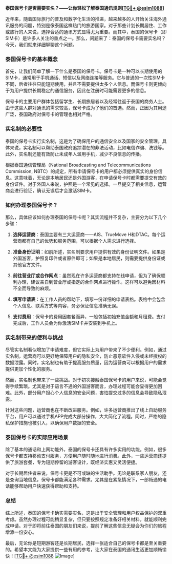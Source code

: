 **泰国保号卡是否需要实名？——让你轻松了解泰国通讯规则[[TG💪+ @esim1088](https://t.me/s/esim1088)]**

近年来，随着国际旅行的普及和数字化生活的推进，越来越多的人开始关注海外通讯服务的问题，特别是像泰国这样热门的旅游国家。对于那些计划长期居住、工作或旅行的人来说，选择合适的通讯方式显得尤为重要。而其中，泰国的保号卡（即SIM卡）是许多人关注的重点之一。那么，问题来了：泰国的保号卡需要实名吗？今天，我们就来详细聊聊这个问题。

### 泰国保号卡的基本概念

首先，让我们简单了解一下什么是泰国的保号卡。保号卡是一种可以长期使用的SIM卡，通常用于手机通话、短信以及网络连接等服务。它与普通的一次性SIM卡不同，后者往往只能短期使用，并且不需要提供太多个人信息。而保号卡则更倾向于为用户提供长期稳定的通信服务，因此在注册时可能需要更多的信息。

保号卡的主要用户群体包括留学生、长期旅居者以及经常往返于泰国的商务人士。由于这些人群对通讯的需求较高，保号卡成为了他们的首选。然而，正因为其用途广泛，泰国政府对保号卡的管理也相对严格。

### 实名制的必要性

泰国的保号卡实行实名制，这是为了确保用户的通信安全以及国家的安全管理。具体来说，实名制可以帮助泰国政府追踪潜在的非法活动，比如电信诈骗、洗钱等。此外，实名制还能有效防止未成年人滥用手机，减少不良信息的传播。

根据泰国通信管理局（National Broadcasting and Telecommunications Commission, NBTC）的规定，所有申请保号卡的用户都必须提供真实的身份信息。这意味着，无论是本地居民还是外国游客，在申请保号卡时都需要提交有效的身份证件。对于外国人来说，护照是一个常见的选择。一旦提交了相关信息，运营商会进行验证，确认无误后才会激活SIM卡。

### 如何办理泰国保号卡？

那么，具体应该如何办理泰国的保号卡呢？其实流程并不复杂，主要分为以下几个步骤：

1. **选择运营商**：泰国主要有三大运营商——AIS、TrueMove H和DTAC。每个运营商都有自己的优势和服务范围，可以根据个人需求进行选择。
   
2. **准备身份证明**：如前所述，实名制要求用户提供有效的身份证明文件。如果是外国游客，护照复印件或者原件即可；如果是本地居民，则需要提供身份证或其他官方文件。

3. **前往营业厅或合作网点**：虽然现在许多运营商都支持在线申请，但为了确保顺利办理，建议亲自到营业厅或指定的合作网点进行操作。这样可以避免因材料不全而导致的麻烦。

4. **填写申请表**：在工作人员的帮助下，填写一份详细的申请表格。表格中会包含个人信息、联系方式等内容，务必保证信息准确无误。

5. **支付费用**：保号卡的费用因套餐而异，一般包括初始充值金额和月租费。支付完成后，工作人员会为你激活SIM卡并安装到手机上。

### 实名制带来的便利与挑战

尽管实名制看似增加了申请难度，但它实际上为用户带来了不少便利。例如，通过实名制，运营商可以更好地保障用户的隐私安全，防止恶意软件入侵或未经授权的数据泄露。同时，实名制也有助于提高服务质量，因为运营商可以根据用户的需求提供更加个性化的服务。

然而，实名制也带来了一些挑战。对于初次接触泰国保号卡的用户来说，可能会觉得手续繁琐。尤其是对于语言不通的外国游客而言，办理过程可能会显得更加困难。此外，部分用户担心个人信息的安全问题，害怕提交过多的信息会导致隐私泄露。

针对这些问题，运营商也在不断改进服务。例如，许多运营商推出了线上自助服务平台，用户可以通过手机APP完成大部分操作，大大简化了流程。同时，严格的隐私保护措施也被引入，以确保用户数据的安全。

### 泰国保号卡的实际应用场景

除了基本的通话和上网功能外，泰国的保号卡还具有许多实用的功能。例如，很多保号卡都支持移动支付服务，方便用户随时随地进行消费。此外，一些运营商还提供了旅游套餐，专为短期停留的游客设计，既经济实惠又灵活便捷。

对于长期居住者来说，保号卡更是不可或缺的生活助手。无论是联系家人朋友，还是查询当地信息，保号卡都能满足各种需求。尤其是在紧急情况下，一部畅通的电话能够帮助用户快速获得帮助和支持。

### 总结

综上所述，泰国的保号卡确实需要实名，这是出于安全管理和用户权益保护的双重考虑。虽然办理过程可能稍显复杂，但只要按照规定准备好相关材料，就能顺利完成申请。对于即将前往泰国的朋友们来说，提前了解这些信息无疑会为你们的旅程增添一份安心。

最后，无论你是短期游客还是长期居民，选择一张适合自己的保号卡都是至关重要的。希望本文能为大家提供一些有用的参考，让大家在泰国的通讯生活更加顺畅愉快！[[TG💪+ @esim1088](https://t.me/s/esim1088) ![Image](https://i.postimg.cc/4NQfJmqS/Snipaste-2025-05-13-00-14-12.png)]